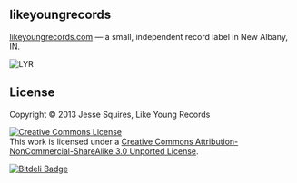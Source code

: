 ## likeyoungrecords

[likeyoungrecords.com](http://www.likeyoungrecords.com) — a small, independent record label in New Albany, IN.

![LYR](https://raw.github.com/hexedbits/likeyoungrecords/master/img/banner-big-cartel.jpg)

## License

Copyright &copy; 2013 Jesse Squires, Like Young Records

<a rel="license" href="http://creativecommons.org/licenses/by-nc-sa/3.0"><img alt="Creative Commons License" style="border-width:0" src="http://i.creativecommons.org/l/by-nc-sa/3.0/88x31.png" /></a><br />This work is licensed under a <a rel="license" href="http://creativecommons.org/licenses/by-nc-sa/3.0">Creative Commons Attribution-NonCommercial-ShareAlike 3.0 Unported License</a>.

[![Bitdeli Badge](https://d2weczhvl823v0.cloudfront.net/hexedbits/likeyoungrecords/trend.png)](https://bitdeli.com/free "Bitdeli Badge")
